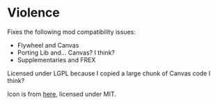 # Violence
Fixes the following mod compatibility issues:
- Flywheel and Canvas
- Porting Lib and... Canvas? I think?
- Supplementaries and FREX

Licensed under LGPL because I copied a large chunk of Canvas code I think?

Icon is from [here](https://modrinth.com/resourcepack/daggers), licensed under MIT.